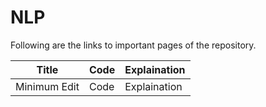 # NLP 
Following are the links to important pages of the repository. 

Title | Code | Explaination | 
--- | --- | --- | 
Minimum Edit | Code | Explaination | 
